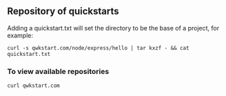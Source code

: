 ## Repository of quickstarts

Adding a quickstart.txt will set the directory to be the base of a project, for example:

```
curl -s qwkstart.com/node/express/hello | tar kxzf - && cat quickstart.txt
```

### To view available repositories

```
curl qwkstart.com
```


